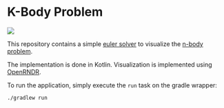 # K-Body Problem

![](kbody.gif)

This repository contains a simple 
[euler solver](https://en.wikipedia.org/wiki/Euler_method) 
to visualize the 
[n-body problem](https://en.wikipedia.org/wiki/N-body_problem). 

The implementation is done in Kotlin. Visualization is implemented 
using [OpenRNDR](https://openrndr.org/).

To run the application, simply execute the `run` task on the
gradle wrapper:
```
./gradlew run
```
